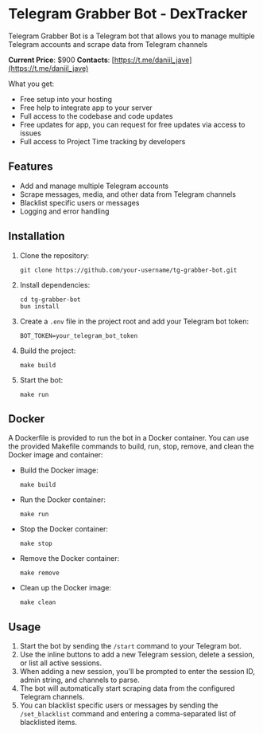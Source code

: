 # Telegram Grabber Bot - DexTracker

Telegram Grabber Bot is a Telegram bot that allows you to manage multiple Telegram accounts and scrape data from Telegram channels

**Current Price**: $900
**Contacts**: [https://t.me/daniil_jave](https://t.me/daniil_jave)

What you get:

- Free setup into your hosting
- Free help to integrate app to your server
- Full access to the codebase and code updates
- Free updates for app, you can request for free updates via access to issues
- Full access to Project Time tracking by developers

## Features

- Add and manage multiple Telegram accounts
- Scrape messages, media, and other data from Telegram channels
- Blacklist specific users or messages
- Logging and error handling

## Installation

1. Clone the repository:
   ```
   git clone https://github.com/your-username/tg-grabber-bot.git
   ```
2. Install dependencies:
   ```
   cd tg-grabber-bot
   bun install
   ```
3. Create a `.env` file in the project root and add your Telegram bot token:
   ```
   BOT_TOKEN=your_telegram_bot_token
   ```
4. Build the project:
   ```
   make build
   ```
5. Start the bot:
   ```
   make run
   ```

## Docker

A Dockerfile is provided to run the bot in a Docker container. You can use the provided Makefile commands to build, run, stop, remove, and clean the Docker image and container:

- Build the Docker image:
  ```
  make build
  ```
- Run the Docker container:
  ```
  make run
  ```
- Stop the Docker container:
  ```
  make stop
  ```
- Remove the Docker container:
  ```
  make remove
  ```
- Clean up the Docker image:
  ```
  make clean
  ```

## Usage

1. Start the bot by sending the `/start` command to your Telegram bot.
2. Use the inline buttons to add a new Telegram session, delete a session, or list all active sessions.
3. When adding a new session, you'll be prompted to enter the session ID, admin string, and channels to parse.
4. The bot will automatically start scraping data from the configured Telegram channels.
5. You can blacklist specific users or messages by sending the `/set_blacklist` command and entering a comma-separated list of blacklisted items.
